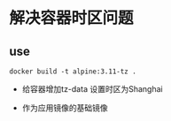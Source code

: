 
# 解决容器时区问题

## use

```shell
docker build -t alpine:3.11-tz .

```

- 给容器增加tz-data 设置时区为Shanghai

- 作为应用镜像的基础镜像
